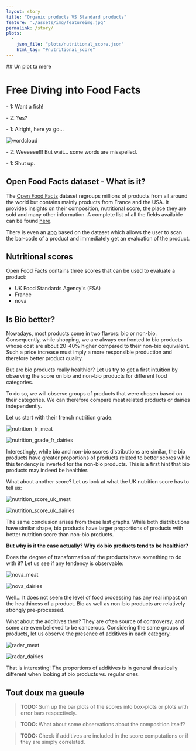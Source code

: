 ```yaml
---
layout: story
title: "Organic products VS Standard products"
feature: './assets/img/featureimg.jpg'
permalink: /story/
plots:
  -
    json_file: "plots/nutritional_score.json"
    html_tag: "#nutritional_score"
---
```

<!--> 
## Un plot ta mere

<div id="nutritional_score"> </div>
<!--> 
# Free Diving into Food Facts

\- 1: Want a fish!

\- 2: Yes?

\- 1: Alright, here ya go...

![wordcloud](./plots/wordcloud.png)

\- 2:  Weeeeee!!! But wait... some words are misspelled.

\- 1: Shut up.  

## Open Food Facts dataset - What is it?

The [Open Food Facts](https://fr.openfoodfacts.org/) dataset regroups millions of products from all around the world but contains mainly products from France and the USA. It provides insights on their composition, nutritional score, the place they are sold and many other information.  A complete list of all the fields available can be found [here](https://static.openfoodfacts.org/data/data-fields.txt).

There is even an [app](https://play.google.com/store/apps/details?id=org.openfoodfacts.scanner&hl=fr_CH) based on the dataset which allows the user to scan the bar-code of a product and immediately get an evaluation of the product. 

## Nutritional scores

Open Food Facts contains three scores that can be used to evaluate a product: 

- UK Food Standards Agency's (FSA)
- France
- nova

## Is Bio better?

Nowadays, most products come in two flavors: bio or non-bio. Consequently, while shopping, we are always confronted to bio products whose cost are about 20-40% higher compared to their non-bio equivalent. Such a price increase must imply a more responsible production and therefore better product quality. 

But are bio products really healthier? Let us try to get a first intuition by observing the score on bio and non-bio products for different food categories. 

To do so, we will observe groups of products that were chosen based on their categories. We can therefore compare meat related products or dairies independently. 

Let us start with their french nutrition grade:

![nutrition_fr_meat](plots/nutrition_grade_fr_meat.png)

![nutrition_grade_fr_dairies](plots/nutrition_grade_fr_dairies.png)

Interestingly, while bio and non-bio scores distributions are similar, the bio products have greater proportions of products related to better scores while this tendency is inverted for the non-bio products. This is a first hint that bio products may indeed be healthier. 

What about another score? Let us look at what the UK nutrition score has to tell us:

![nutrition_score_uk_meat](plots/nutrition-score-uk_100g_meat.png)

![nutrition_score_uk_dairies](plots/nutrition-score-uk_100g_dairies.png)

The same conclusion arises from these last graphs. While both distributions have similar shape, bio products have larger proportions of products with better nutrition score than non-bio products. 

**But why is it the case actually? Why do bio products tend to be healthier?**

Does the degree of transformation of the products have something to do with it? Let us see if any tendency is observable:

![nova_meat](plots/nova_meat.png)

![nova_dairies](plots/nova_dairies.png)

Well... It does not seem the level of food processing has any real impact on the healthiness of a product. Bio as well as non-bio products are relatively strongly pre-processed. 

What about the additives then? They are often source of controversy, and some are even believed to be cancerous. Considering the same groups of products, let us observe the presence of additives in each category. 

![radar_meat](plots/radar_meat.png)

![radar_dairies](plots/radar_dairies.png)

That is interesting! The proportions of additives is in general drastically different when looking at bio products vs. regular ones. 


## Tout doux ma gueule

> **TODO:** Sum up the bar plots of the scores into box-plots or plots with error bars respectively. 

> **TODO:** What about some observations about the composition itself?

> **TODO:** Check if additives are included in the score computations or if they are simply correlated. 